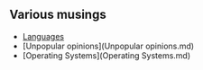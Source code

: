 ## Various musings

- [Languages](Languages.md)
- [Unpopular opinions](Unpopular opinions.md)
- [Operating Systems](Operating Systems.md)
